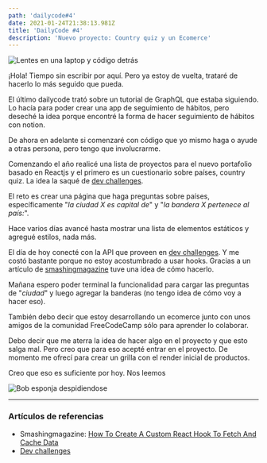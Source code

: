 ```yaml
---
path: 'dailycode#4'
date: 2021-01-24T21:38:13.981Z
title: 'DailyCode #4'
description: 'Nuevo proyecto: Country quiz y un Ecomerce'
---
```

![Lentes en una laptop y código detrás](/assets/welcome-blog.jpeg)

¡Hola! Tiempo sin escribir por aquí. Pero ya estoy de vuelta, trataré de hacerlo lo más seguido que pueda.

El último dailycode trató sobre un tutorial de GraphQL que estaba siguiendo. Lo hacía para poder crear una app de seguimiento de hábitos, pero deseché la idea porque encontré la forma de hacer seguimiento de hábitos con notion.

De ahora en adelante si comenzaré con código que yo mismo haga o ayude a otras persona, pero tengo que involucrarme.

Comenzando el año realicé una lista de proyectos para el nuevo portafolio basado en Reactjs y el primero es un cuestionario sobre países, country quiz. La idea la saqué de [dev challenges](https://devchallenges.io/).

El reto es crear una página que haga preguntas sobre países, específicamente "_la ciudad X es capital de_" y "_la bandera X pertenece al país:_".

Hace varios días avancé hasta mostrar una lista de elementos estáticos y agregué estilos, nada más.

El día de hoy conecté con la API que proveen en [dev challenges](https://devchallenges.io/). Y me costó bastante porque no estoy acostumbrado a usar hooks. Gracias a un artículo de [smashingmagazine](http://smashingmagazine.com/2020/07/custom-react-hook-fetch-cache-data/) tuve una idea de cómo hacerlo.

Mañana espero poder terminal la funcionalidad para cargar las preguntas de "_ciudad_" y luego agregar la banderas (no tengo idea de cómo voy a hacer eso).

También debo decir que estoy desarrollando un ecomerce junto con unos amigos de la comunidad FreeCodeCamp sólo para aprender lo colaborar.

Debo decir que me aterra la idea de hacer algo en el proyecto y que esto salga mal. Pero creo que para eso acepté entrar en el proyecto. De momento me ofrecí para crear un grilla con el render inicial de productos.

Creo que eso es suficiente por hoy. Nos leemos

![Bob esponja despidiendose](/assets/cya.gif)

- - -

### Artículos de referencias

* Smashingmagazine: [How To Create A Custom React Hook To Fetch And Cache Data](https://www.smashingmagazine.com/2020/07/custom-react-hook-fetch-cache-data)
* [Dev challenges](https://devchallenges.io/)
